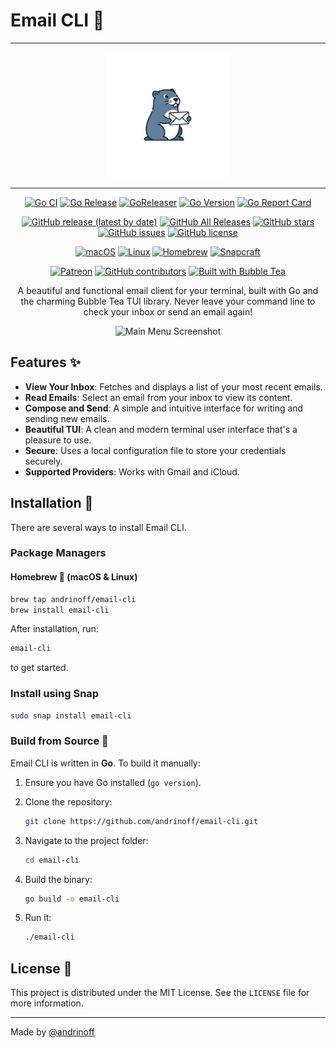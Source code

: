 # Email CLI 🦫

<div align="center">

---

<img src = "assets/logo.png" width=200 height=200>

---

[![Go CI](https://github.com/andrinoff/email-cli/actions/workflows/ci.yml/badge.svg)](https://github.com/andrinoff/email-cli/actions/workflows/ci.yml)
[![Go Release](https://github.com/andrinoff/email-cli/actions/workflows/release.yml/badge.svg)](https://github.com/andrinoff/email-cli/actions/workflows/release.yml)
[![GoReleaser](https://img.shields.io/badge/GoReleaser-blue?logo=goreleaser)](https://goreleaser.com)
[![Go Version](https://img.shields.io/github/go-mod/go-version/andrinoff/email-cli)](https://golang.org)
[![Go Report Card](https://goreportcard.com/badge/github.com/andrinoff/email-cli)](https://goreportcard.com/report/github.com/andrinoff/email-cli)

[![GitHub release (latest by date)](https://img.shields.io/github/v/release/andrinoff/email-cli)](https://github.com/andrinoff/email-cli/releases)
[![GitHub All Releases](https://img.shields.io/github/downloads/andrinoff/email-cli/total)](https://github.com/andrinoff/email-cli/releases)
[![GitHub stars](https://img.shields.io/github/stars/andrinoff/email-cli)](https://github.com/andrinoff/email-cli/stargazers)
[![GitHub issues](https://img.shields.io/github/issues/andrinoff/email-cli)](https://github.com/andrinoff/email-cli/issues)
[![GitHub license](https://img.shields.io/github/license/andrinoff/email-cli)](https://github.com/andrinoff/email-cli/blob/master/LICENSE)

[![macOS](https://img.shields.io/badge/macOS-Supported-000000?logo=macos&logoColor=white)](https://www.apple.com/macos)
[![Linux](https://img.shields.io/badge/Linux-Supported-FCC624?logo=linux&logoColor=black)](https://www.linux.org/)
[![Homebrew](https://img.shields.io/badge/homebrew-tap-21648C.svg?logo=homebrew)](https://brew.sh)
[![Snapcraft](https://img.shields.io/badge/snap-available-82BEA0.svg?logo=snapcraft)](https://snapcraft.io/email-cli)

[![Patreon](https://img.shields.io/badge/Patreon-F96854?logo=patreon&logoColor=white)](https://patreon.com/andrinoff)
[![GitHub contributors](https://img.shields.io/github/contributors/andrinoff/email-cli)](https://github.com/andrinoff/email-cli/graphs/contributors)
[![Built with Bubble Tea](https://img.shields.io/badge/Built%20with-Bubble%20Tea-FF75B7.svg)](https://github.com/charmbracelet/bubbletea)

A beautiful and functional email client for your terminal, built with Go and the charming Bubble Tea TUI library. Never leave your command line to check your inbox or send an email again!

![Main Menu Screenshot](assets/preview.png)

</div>

## Features ✨

- **View Your Inbox**: Fetches and displays a list of your most recent emails.
- **Read Emails**: Select an email from your inbox to view its content.
- **Compose and Send**: A simple and intuitive interface for writing and sending new emails.
- **Beautiful TUI**: A clean and modern terminal user interface that's a pleasure to use.
- **Secure**: Uses a local configuration file to store your credentials securely.
- **Supported Providers**: Works with Gmail and iCloud.

## Installation 🚀

There are several ways to install Email CLI.

### Package Managers

#### Homebrew 🍺 (macOS & Linux)

```bash
brew tap andrinoff/email-cli
brew install email-cli
```

After installation, run:

```bash
email-cli
```

to get started.

### Install using Snap

```bash
sudo snap install email-cli
```

### Build from Source 🔨

Email CLI is written in **Go**. To build it manually:

1.  Ensure you have Go installed (`go version`).
2.  Clone the repository:

    ```bash
    git clone https://github.com/andrinoff/email-cli.git
    ```

3.  Navigate to the project folder:

    ```bash
    cd email-cli
    ```

4.  Build the binary:

    ```bash
    go build -o email-cli
    ```

5.  Run it:
    ```bash
    ./email-cli
    ```

## License 📄

This project is distributed under the MIT License. See the `LICENSE` file for more information.

---

Made by [@andrinoff](https://andrinoff.com)
